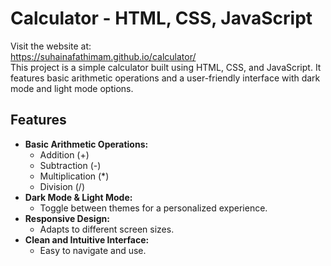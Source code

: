 # Calculator - HTML, CSS, JavaScript
Visit the website at:
<br>
 https://suhainafathimam.github.io/calculator/
 <br>
This project is a simple calculator built using HTML, CSS, and JavaScript. It features basic arithmetic operations and a user-friendly interface with dark mode and light mode options.

## Features

- **Basic Arithmetic Operations:**
    - Addition (+)
    - Subtraction (-)
    - Multiplication (*)
    - Division (/)
- **Dark Mode & Light Mode:**
    - Toggle between themes for a personalized experience.
- **Responsive Design:**
    - Adapts to different screen sizes.
- **Clean and Intuitive Interface:**
    - Easy to navigate and use.
